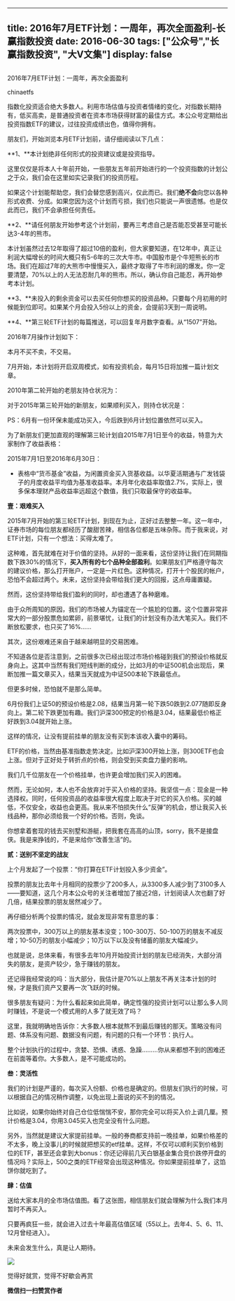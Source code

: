 
---
title:  2016年7月ETF计划：一周年，再次全面盈利-长赢指数投资
date: 2016-06-30
tags: ["公众号","长赢指数投资", "大V文集"]
display: false
---


## 



2016年7月ETF计划：一周年，再次全面盈利




chinaetfs




指数化投资适合绝大多数人。利用市场估值与投资者情绪的变化，对指数长期持有，低买高卖，是普通投资者在资本市场获得财富的最佳方式。本公众号定期给出投资指数ETF的建议，过往投资成绩出色，值得你拥有。




朋友们，开始浏览本月ETF计划前，请仔细阅读以下几点：



**1、**本计划绝非任何形式的投资建议或是投资指导。



这里仅仅是将本人十年前开始，一些朋友五年前开始进行的一个投资指数的计划公之于众，我们会在这里如实记录我们的投资历程。



如果这个计划能帮助您，我们会替您感到高兴，仅此而已。我们**绝不会**向您以各种形式收费、分成。如果您因为这个计划而亏损，我们也只能说一声很遗憾。也是仅此而已，我们不会承担任何责任。



**2、**请任何朋友开始参考这个计划前，要再三考虑自己是否能忍受甚至可能长达3-4年的熊市。



本计划虽然过去12年取得了超过10倍的盈利，但大家要知道，在12年中，真正让利润大幅增长的时间大概只有5-6年的三次大牛市。中国股市是个牛短熊长的市场。我们在超过7年的大熊市中慢慢买入，最终才取得了牛市利润的爆发。你一定要清楚，70%以上的人无法忍耐几年的熊市。所以，确认你自己能忍，再开始参考本计划。



**3、**未投入的剩余资金可以去买任何你想买的投资品种。只要每个月初用的时候能到位即可。如果某个月会投入5份以上的资金，会提前3天到一周说明。



**4、**第三轮ETF计划的每篇推送，可以回复年月数字查看。从“1507”开始。







2016年7月操作计划如下：





本月不买不卖，不交易。



7月开始，本计划将开启双周模式，如有投资机会，每月15日将加推一篇计划文章。









2010年第二轮开始的老朋友持仓状况为：







对于2015年第三轮开始的新朋友，如果顺利买入，则持仓状况是：







PS：6月有一份环保未能成功买入，今后跌到6月计划位置依然可以买入。





为了新朋友们更加直观的理解第三轮计划自2015年7月1日至今的收益，特意为大家制作了收益表格：



2015年7月1日至2016年6月30日：





* 表格中“货币基金”收益，为闲置资金买入货基收益。以华夏活期通与广发钱袋子的月度收益平均值为基准收益率。本月年化收益率取值2.7%，实际上，很多保本理财产品收益率远超这个数值，我们只取最保守的收益率。





**壹：艰难买入**



2015年7月开始的第三轮ETF计划，到现在为止，正好过去整整一年。这一年中，证券市场的每位朋友都经历了酸甜苦辣，相信各位都是五味杂陈。而于我来说，对ETF计划，只有一个想法：买得太难了。



这种难，首先就难在对于价值的坚持。从好的一面来看，这份坚持让我们在同期指数下跌30%的情况下，**买入****所有****的七个品种全部盈利**。如果朋友们严格遵守每次的建议价格，那么打开账户，一定是一片红色。这种情况，打开十个股民的帐户，恐怕不会超过两个。未来，这份坚持会带给我们更大的回报，这点毋庸置疑。



然而，这份坚持带给我们盈利的同时，却也遭遇了各种磨难。



由于众所周知的原因，我们的市场被人为锚定在一个尴尬的位置。这个位置非常非常大的一部分股票危如累卵，前景堪忧，让我们的计划没有办法大笔买入。我们不断放松要求，也只买了16%……



其次，这份艰难还来自于越来越明显的交易困难。



不知道各位是否注意到，之前很多次已经出现过市场价格碰到我们的预设价格就反身向上。这其中当然有我们短线判断的成分，比如3月的中证500机会出现后，果断加推一篇文章买入，结果当天就成为中证500本轮下跌最低点。



但更多时候，恐怕就不是那么简单。



6月份我们上证50的预设价格是2.08，结果当月第一轮下跌50跌到2.077随即反身向上。第二轮下跌更加有趣。我们沪深300预定的价格是3.04，结果最低价格正好跌到3.04就开始上涨。



这样的情况，让没有提前挂单的朋友没有买到本该收入囊中的筹码。



ETF的价格，当然由基准指数走势决定。比如沪深300开始上涨，则300ETF也会上涨。但对于正好处于转折点的价格，则会受到买卖盘力量的影响。



我们几千位朋友在一个价格挂单，也许更会增加我们买入的困难。





然而，无论如何，本人也不会放弃对于买入价格的坚持。我坚信一点：现金是一种选择权。同时，任何投资品的收益率很大程度上取决于对它的买入价格。买的越低，不仅安全，收益也会更高。我从来不怕损失什么“反弹”的机会，想让我买入长线品种，那你必须给我一个好的价格。否则，免谈。



你想拿着套现的钱去买别墅和游艇，把我套在高高的山顶，sorry，我不是接盘侠。我是来挣钱的，不是来给你“改善生活”的。





**贰：送别不坚定的战友**



上个月发起了一个投票：“你打算在ETF计划投入多少资金”。



投票的朋友比去年十月相同的投票少了200多人，从3300多人减少到了3100多人——要知道，这几个月本公众号的关注者增加了接近2倍，计划阅读人次也翻了好几倍，结果投票的朋友居然减少了。



再仔细分析两个投票的情况，就会发现非常有意思的事：



两次投票中，300万以上的朋友基本没变；100-300万、50-100万的朋友不减反增；10-50万的朋友小幅减少；10万以下以及没有储蓄的朋友大幅减少。



也就是说，总体来看，有很多去年10月开始投资计划的朋友已经消失，大部分消失的朋友，是资产较少，急于赚钱的朋友。



还记得我经常说的吗：当大部分，我估计是70%以上朋友不再关注本计划的时候，才是我们资产又要再一次飞跃的时候。



很多朋友有疑问：为什么看起来如此简单，确定性强的投资计划可以让那么多人同时赚钱，不是说一个模式用的人多了就无效了吗？



这里，我就明确地告诉你：大多数人根本就熬不到最后赚钱的那天。策略没有问题、体系没有问题、数据没有问题，有问题的只有一个环节：执行人。



整个计划执行的过程中，贪婪、恐惧、诱惑、急躁………你从来都想不到的困难还在前面等着你。大多数人，是不可能成功的。





**叁：灵活性**



我们的计划是严谨的，每次买入份额、价格也是确定的。但朋友们执行的时候，可以根据自己的情况稍作调整，以免出现上面说的买不到的情况。



比如说，如果你始终对自己仓位低惴惴不安，那你完全可以将买入价上调几厘。预计价格是3.04，你用3.045买入也完全没有什么问题。



另外，当然就是建议大家提前挂单。一般的券商都支持前一晚挂单，如果价格差的不太多，晚上没事儿的时候就把想买的etf挂单。这样，不仅可以顺利买到价格到位的ETF，甚至还会拿到大bonus：你还记得前几天白银基金集合竞价跌停开盘的情况吗？实际上，500之类的ETF经常会出现这种情况。你如果提前挂单了，这馅饼你就吃到了。





**肆：估值**



送给大家本月的全市场估值图。看了这张图，相信朋友们就会理解为什么我们本月暂时不再买入。



只要再疯狂一些，就会进入过去十年最高估值区域（55以上。去年4、5、6、11、12月曾经进入）。



未来会发生什么，真是让人期待。



<img data-s="300,640" data-type="png" src="http://mmbiz.qpic.cn/mmbiz/SEPick5M9xjPV9KX12x4lO5kbnGHuSfTvcovTjTJxEalO9b9cfhcCYMbCPchgvcBk8RKhyTMZ9xFbib4mo0jf9wA/0?wx_fmt=png" data-ratio="0.6312949640287769" data-w=""/>

觉得好就赏，觉得不好歇会再赏


**微信扫一扫赞赏作者**













